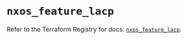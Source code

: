 # `nxos_feature_lacp`

Refer to the Terraform Registry for docs: [`nxos_feature_lacp`](https://registry.terraform.io/providers/ciscodevnet/nxos/0.5.10/docs/resources/feature_lacp).
